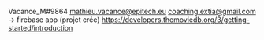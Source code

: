 Vacance_M#9864
mathieu.vacance@epitech.eu
coaching.extia@gmail.com -> firebase app (projet crée)
https://developers.themoviedb.org/3/getting-started/introduction
